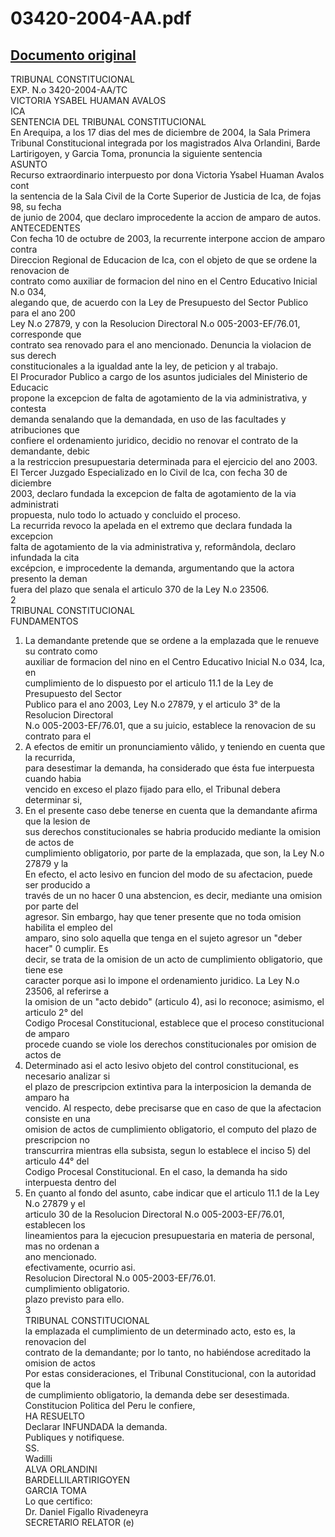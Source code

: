 
03420-2004-AA.pdf
=================
  
[Documento original](https://tc.gob.pe/jurisprudencia/2005/03420-2004-AA.pdf)  
---  
TRIBUNAL CONSTITUCIONAL  
EXP. N.o 3420-2004-AA/TC  
VICTORIA YSABEL HUAMAN AVALOS  
ICA  
SENTENCIA DEL TRIBUNAL CONSTITUCIONAL  
En Arequipa, a los 17 dias del mes de diciembre de 2004, la Sala Primera  
Tribunal Constitucional integrada por los magistrados Alva Orlandini, Barde  
Lartirigoyen, y Garcia Toma, pronuncia la siguiente sentencia  
ASUNTO  
Recurso extraordinario interpuesto por dona Victoria Ysabel Huaman Avalos cont  
la sentencia de la Sala Civil de la Corte Superior de Justicia de Ica, de fojas 98, su fecha  
de junio de 2004, que declaro improcedente la accion de amparo de autos.  
ANTECEDENTES  
Con fecha 10 de octubre de 2003, la recurrente interpone accion de amparo contra  
Direccion Regional de Educacion de Ica, con el objeto de que se ordene la renovacion de  
contrato como auxiliar de formacion del nino en el Centro Educativo Inicial N.o 034,  
alegando que, de acuerdo con la Ley de Presupuesto del Sector Publico para el ano 200  
Ley N.o 27879, y con la Resolucion Directoral N.o 005-2003-EF/76.01, corresponde que  
contrato sea renovado para el ano mencionado. Denuncia la violacion de sus derech  
constitucionales a la igualdad ante la ley, de peticion y al trabajo.  
El Procurador Publico a cargo de los asuntos judiciales del Ministerio de Educacic  
propone la excepcion de falta de agotamiento de la via administrativa, y contesta  
demanda senalando que la demandada, en uso de las facultades y atribuciones que  
confiere el ordenamiento juridico, decidio no renovar el contrato de la demandante, debic  
a la restriccion presupuestaria determinada para el ejercicio del ano 2003.  
El Tercer Juzgado Especializado en lo Civil de Ica, con fecha 30 de diciembre  
2003, declaro fundada la excepcion de falta de agotamiento de la via administrati  
propuesta, nulo todo lo actuado y concluido el proceso.  
La recurrida revoco la apelada en el extremo que declara fundada la excepcion  
falta de agotamiento de la via administrativa y, reformândola, declaro infundada la cita  
excépcion, e improcedente la demanda, argumentando que la actora presento la deman  
fuera del plazo que senala el articulo 370 de la Ley N.o 23506.  
2  
TRIBUNAL CONSTITUCIONAL  
FUNDAMENTOS  
1. La demandante pretende que se ordene a la emplazada que le renueve su contrato como  
auxiliar de formacion del nino en el Centro Educativo Inicial N.o 034, Ica, en  
cumplimiento de lo dispuesto por el articulo 11.1 de la Ley de Presupuesto del Sector  
Publico para el ano 2003, Ley N.o 27879, y el articulo 3° de la Resolucion Directoral  
N.o 005-2003-EF/76.01, que a su juicio, establece la renovacion de su contrato para el  
2. A efectos de emitir un pronunciamiento vâlido, y teniendo en cuenta que la recurrida,  
para desestimar la demanda, ha considerado que ésta fue interpuesta cuando habia  
vencido en exceso el plazo fijado para ello, el Tribunal debera determinar si,  
3. En el presente caso debe tenerse en cuenta que la demandante afirma que la lesion de  
sus derechos constitucionales se habria producido mediante la omision de actos de  
cumplimiento obligatorio, por parte de la emplazada, que son, la Ley N.o 27879 y la  
En efecto, el acto lesivo en funcion del modo de su afectacion, puede ser producido a  
través de un no hacer 0 una abstencion, es decir, mediante una omision por parte del  
agresor. Sin embargo, hay que tener presente que no toda omision habilita el empleo del  
amparo, sino solo aquella que tenga en el sujeto agresor un "deber hacer" 0 cumplir. Es  
decir, se trata de la omision de un acto de cumplimiento obligatorio, que tiene ese  
caracter porque asi lo impone el ordenamiento juridico. La Ley N.o 23506, al referirse a  
la omision de un "acto debido" (articulo 4), asi lo reconoce; asimismo, el articulo 2° del  
Codigo Procesal Constitucional, establece que el proceso constitucional de amparo  
procede cuando se viole los derechos constitucionales por omision de actos de  
4. Determinado asi el acto lesivo objeto del control constitucional, es necesario analizar si  
el plazo de prescripcion extintiva para la interposicion la demanda de amparo ha  
vencido. Al respecto, debe precisarse que en caso de que la afectacion consiste en una  
omision de actos de cumplimiento obligatorio, el computo del plazo de prescripcion no  
transcurrira mientras ella subsista, segun lo establece el inciso 5) del articulo 44° del  
Codigo Procesal Constitucional. En el caso, la demanda ha sido interpuesta dentro del  
5. En çuanto al fondo del asunto, cabe indicar que el articulo 11.1 de la Ley N.o 27879 y el  
articulo 30 de la Resolucion Directoral N.o 005-2003-EF/76.01, establecen los  
lineamientos para la ejecucion presupuestaria en materia de personal, mas no ordenan a  
ano mencionado.  
efectivamente, ocurrio asi.  
Resolucion Directoral N.o 005-2003-EF/76.01.  
cumplimiento obligatorio.  
plazo previsto para ello.  
3  
TRIBUNAL CONSTITUCIONAL  
la emplazada el cumplimiento de un determinado acto, esto es, la renovacion del  
contrato de la demandante; por lo tanto, no habiéndose acreditado la omision de actos  
Por estas consideraciones, el Tribunal Constitucional, con la autoridad que la  
de cumplimiento obligatorio, la demanda debe ser desestimada.  
Constitucion Politica del Peru le confiere,  
HA RESUELTO  
Declarar INFUNDADA la demanda.  
Publiques y notifiquese.  
SS.  
Wadilli  
ALVA ORLANDINI  
BARDELLILARTIRIGOYEN  
GARCIA TOMA  
Lo que certifico:  
Dr. Daniel Figallo Rivadeneyra  
SECRETARIO RELATOR (e)